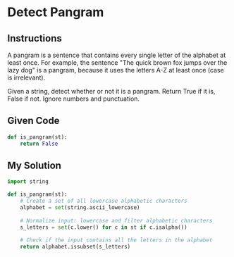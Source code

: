 # Detect Pangram

## Instructions

A pangram is a sentence that contains every single letter of the alphabet at least once. For example, the sentence "The quick brown fox jumps over the lazy dog" is a pangram, because it uses the letters A-Z at least once (case is irrelevant).

Given a string, detect whether or not it is a pangram. Return True if it is, False if not. Ignore numbers and punctuation.

## Given Code
```python
def is_pangram(st):
    return False
```

## My Solution
```python
import string

def is_pangram(st):
    # Create a set of all lowercase alphabetic characters
    alphabet = set(string.ascii_lowercase)
    
    # Normalize input: lowercase and filter alphabetic characters
    s_letters = set(c.lower() for c in st if c.isalpha())
    
    # Check if the input contains all the letters in the alphabet
    return alphabet.issubset(s_letters)
```
